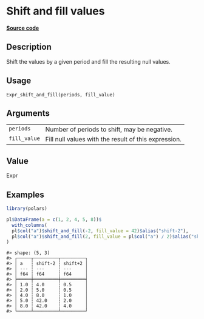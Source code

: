 

# Shift and fill values

[**Source code**](https://github.com/pola-rs/r-polars/tree/5765842071140bd7a822ebb4fd6b0ab652d73f0d/R/expr__expr.R#L1653)

## Description

Shift the values by a given period and fill the resulting null values.

## Usage

<pre><code class='language-R'>Expr_shift_and_fill(periods, fill_value)
</code></pre>

## Arguments

<table>
<tr>
<td style="white-space: nowrap; font-family: monospace; vertical-align: top">
<code id="Expr_shift_and_fill_:_periods">periods</code>
</td>
<td>
Number of periods to shift, may be negative.
</td>
</tr>
<tr>
<td style="white-space: nowrap; font-family: monospace; vertical-align: top">
<code id="Expr_shift_and_fill_:_fill_value">fill_value</code>
</td>
<td>
Fill null values with the result of this expression.
</td>
</tr>
</table>

## Value

Expr

## Examples

``` r
library(polars)

pl$DataFrame(a = c(1, 2, 4, 5, 8))$
  with_columns(
  pl$col("a")$shift_and_fill(-2, fill_value = 42)$alias("shift-2"),
  pl$col("a")$shift_and_fill(2, fill_value = pl$col("a") / 2)$alias("shift+2")
)
```

    #> shape: (5, 3)
    #> ┌─────┬─────────┬─────────┐
    #> │ a   ┆ shift-2 ┆ shift+2 │
    #> │ --- ┆ ---     ┆ ---     │
    #> │ f64 ┆ f64     ┆ f64     │
    #> ╞═════╪═════════╪═════════╡
    #> │ 1.0 ┆ 4.0     ┆ 0.5     │
    #> │ 2.0 ┆ 5.0     ┆ 0.5     │
    #> │ 4.0 ┆ 8.0     ┆ 1.0     │
    #> │ 5.0 ┆ 42.0    ┆ 2.0     │
    #> │ 8.0 ┆ 42.0    ┆ 4.0     │
    #> └─────┴─────────┴─────────┘
